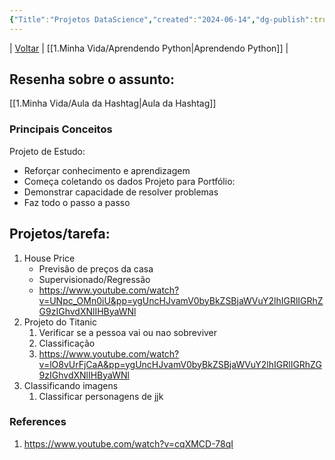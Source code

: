 ```yaml
---
{"Title":"Projetos DataScience","created":"2024-06-14","dg-publish":true,"tags":["pessoal/estudos","pessoal/web","python"],"permalink":"/1.Minha Vida/Projetos DataScience/","dgPassFrontmatter":true}
---
```


| [Voltar](index) | [[1.Minha Vida/Aprendendo Python\|Aprendendo Python]] |
## Resenha sobre o assunto:
 [[1.Minha Vida/Aula da Hashtag\|Aula da Hashtag]]
### Principais Conceitos
Projeto de Estudo:
- Reforçar conhecimento e aprendizagem
- Começa coletando os dados
Projeto para Portfólio:
- Demonstrar capacidade de resolver problemas
- Faz todo o passo a passo
## Projetos/tarefa:
1. House Price
	- Previsão de preços da casa
	- Supervisionado/Regressão
	- https://www.youtube.com/watch?v=UNpc_OMn0iU&pp=ygUncHJvamV0byBkZSBjaWVuY2lhIGRlIGRhZG9zIGhvdXNlIHByaWNl
2.  Projeto do Titanic
	1. Verificar se a pessoa vai ou nao sobreviver
	2. Classificação
	3. https://www.youtube.com/watch?v=lO8vUrFjCaA&pp=ygUncHJvamV0byBkZSBjaWVuY2lhIGRlIGRhZG9zIGhvdXNlIHByaWNl
3. Classificando imagens 
	1. Classificar personagens de jjk
### References
1.  https://www.youtube.com/watch?v=cqXMCD-78qI
  